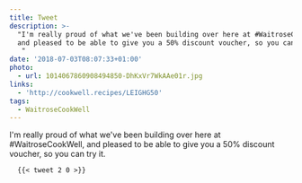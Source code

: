 ```yaml
---
title: Tweet
description: >-
  "I'm really proud of what we've been building over here at #WaitroseCookWell,
  and pleased to be able to give you a 50% discount voucher, so you can try it.
   "
date: '2018-07-03T08:07:33+01:00'
photo:
  - url: 1014067860908494850-DhKxVr7WkAAe01r.jpg
links:
  - 'http://cookwell.recipes/LEIGHG50'
tags:
  - WaitroseCookWell
---
```

I'm really proud of what we've been building over here at #WaitroseCookWell, and pleased to be able to give you a 50% discount voucher, so you can try it.
 
      {{< tweet 2 0 >}}
    
